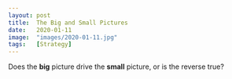 ```yaml
---
layout: post
title:  The Big and Small Pictures
date:   2020-01-11
image:  "images/2020-01-11.jpg"
tags:   [Strategy]
---
```


Does the **big** picture drive the **small** picture, or is the reverse true?